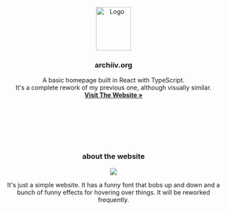 
<!-- PROJECT LOGO -->
<br />
<div align="center">
  <a href="https://github.com/othneildrew/Best-README-Template">
    <img src="https://d2w9rnfcy7mm78.cloudfront.net/36172125/original_12748c4c55e15261c791f3474b33f02a.png?1745347261?bc=0" alt="Logo" width="80" height="100">
  </a>
  <h3 align="center">archiiv.org</h3>

  <p align="center">
    A basic homepage built in React with TypeScript. 
  <br />
    It's a complete rework of my previous one, although visually similar.
    <br />
    <a href="https://archiiv.org/"><strong>Visit The Website »</strong></a>
  </p>

  <br /><br /><br /><br /><br />
  <!-- ABOUT THE PROJECT -->
<h3 align="center">about the website</h3>

![](https://d2w9rnfcy7mm78.cloudfront.net/36095870/original_b76f1bca41f061e92d0723f0c9cf6b30.png?1745023951?bc=0)

It's just a simple website. It has a funny font that bobs up and down and a bunch of funny effects for hovering over things. It will be reworked frequently.
</div>
